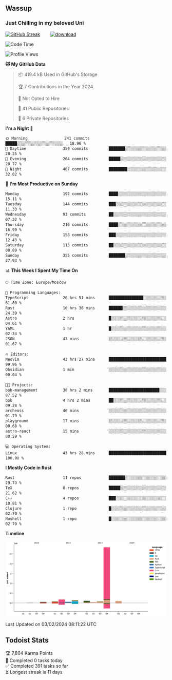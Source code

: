 ## Wassup 
### Just Chilling in my beloved Uni 

<!--
-->

[![GitHub Streak](http://github-readme-streak-stats.herokuapp.com?user=archeoss&theme=shades-of-purple&hide_border=true&date_format=j%20M%5B%20Y%5D)](https://git.io/streak-stats)&nbsp;&nbsp;&nbsp;&nbsp;&nbsp;&nbsp;&nbsp;&nbsp;[![download](https://user-images.githubusercontent.com/68448737/147796309-d8b65b1d-4dde-40d9-b03a-2b42aaa6cd43.jpeg)
](http://bmstu.ru/)

<!--START_SECTION:waka-->
![Code Time](http://img.shields.io/badge/Code%20Time-2%2C464%20hrs%2037%20mins-blue)

![Profile Views](http://img.shields.io/badge/Profile%20Views-0-blue)

**🐱 My GitHub Data** 

> 📦 419.4 kB Used in GitHub's Storage 
 > 
> 🏆 7 Contributions in the Year 2024
 > 
> 🚫 Not Opted to Hire
 > 
> 📜 41 Public Repositories 
 > 
> 🔑 6 Private Repositories 
 > 
**I'm a Night 🦉** 

```text
🌞 Morning                241 commits         █████░░░░░░░░░░░░░░░░░░░░   18.96 % 
🌆 Daytime                359 commits         ███████░░░░░░░░░░░░░░░░░░   28.25 % 
🌃 Evening                264 commits         █████░░░░░░░░░░░░░░░░░░░░   20.77 % 
🌙 Night                  407 commits         ████████░░░░░░░░░░░░░░░░░   32.02 % 
```
📅 **I'm Most Productive on Sunday** 

```text
Monday                   192 commits         ████░░░░░░░░░░░░░░░░░░░░░   15.11 % 
Tuesday                  144 commits         ███░░░░░░░░░░░░░░░░░░░░░░   11.33 % 
Wednesday                93 commits          ██░░░░░░░░░░░░░░░░░░░░░░░   07.32 % 
Thursday                 216 commits         ████░░░░░░░░░░░░░░░░░░░░░   16.99 % 
Friday                   158 commits         ███░░░░░░░░░░░░░░░░░░░░░░   12.43 % 
Saturday                 113 commits         ██░░░░░░░░░░░░░░░░░░░░░░░   08.89 % 
Sunday                   355 commits         ███████░░░░░░░░░░░░░░░░░░   27.93 % 
```


📊 **This Week I Spent My Time On** 

```text
🕑︎ Time Zone: Europe/Moscow

💬 Programming Languages: 
TypeScript               26 hrs 51 mins      ███████████████░░░░░░░░░░   61.80 % 
Rust                     10 hrs 36 mins      ██████░░░░░░░░░░░░░░░░░░░   24.39 % 
Astro                    2 hrs               █░░░░░░░░░░░░░░░░░░░░░░░░   04.61 % 
YAML                     1 hr                █░░░░░░░░░░░░░░░░░░░░░░░░   02.34 % 
JSON                     43 mins             ░░░░░░░░░░░░░░░░░░░░░░░░░   01.67 % 

🔥 Editors: 
Neovim                   43 hrs 27 mins      █████████████████████████   99.96 % 
Obsidian                 1 min               ░░░░░░░░░░░░░░░░░░░░░░░░░   00.04 % 

🐱‍💻 Projects: 
bob-management           38 hrs 2 mins       ██████████████████████░░░   87.52 % 
bob                      4 hrs 2 mins        ██░░░░░░░░░░░░░░░░░░░░░░░   09.28 % 
archeoss                 46 mins             ░░░░░░░░░░░░░░░░░░░░░░░░░   01.79 % 
playground               17 mins             ░░░░░░░░░░░░░░░░░░░░░░░░░   00.68 % 
astro-react              15 mins             ░░░░░░░░░░░░░░░░░░░░░░░░░   00.59 % 

💻 Operating System: 
Linux                    43 hrs 28 mins      █████████████████████████   100.00 % 
```

**I Mostly Code in Rust** 

```text
Rust                     11 repos            ███████░░░░░░░░░░░░░░░░░░   29.73 % 
TeX                      8 repos             █████░░░░░░░░░░░░░░░░░░░░   21.62 % 
C++                      4 repos             ███░░░░░░░░░░░░░░░░░░░░░░   10.81 % 
Clojure                  1 repo              █░░░░░░░░░░░░░░░░░░░░░░░░   02.70 % 
Nushell                  1 repo              █░░░░░░░░░░░░░░░░░░░░░░░░   02.70 % 
```



**Timeline**

![Lines of Code chart](https://raw.githubusercontent.com/archeoss/archeoss/master/assets/bar_graph.png)


 Last Updated on 03/02/2024 08:11:22 UTC
<!--END_SECTION:waka-->

## Todoist Stats

<!-- TODO-IST:START -->
🏆  7,804 Karma Points           
🌸  Completed 0 tasks today           
✅  Completed 391 tasks so far           
⏳  Longest streak is 11 days
<!-- TODO-IST:END -->
